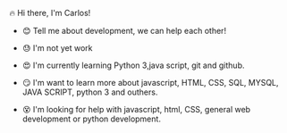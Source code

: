  :fire: Hi there, I'm Carlos!

- :blush: Tell me about development, we can help each other!

- :sweat: I'm not yet work

- :heart_eyes: I'm currently learning Python 3,java script, git and github.

- :smirk: I'm want to learn more about javascript, HTML, CSS, SQL, MYSQL, JAVA SCRIPT, python 3 and outhers.

- :dizzy_face: I'm looking for help with javascript, html, CSS, general web development or python development.
